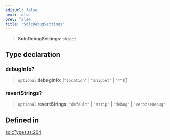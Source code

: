 ```yaml
---
editUrl: false
next: false
prev: false
title: "SolcDebugSettings"
---
```


> **SolcDebugSettings**: `object`

## Type declaration

### debugInfo?

> `optional` **debugInfo**: (`"location"` \| `"snippet"` \| `"*"`)[]

### revertStrings?

> `optional` **revertStrings**: `"default"` \| `"strip"` \| `"debug"` \| `"verboseDebug"`

## Defined in

[solcTypes.ts:204](https://github.com/qbzzt/tevm-monorepo/blob/main/bundler-packages/solc/src/solcTypes.ts#L204)
